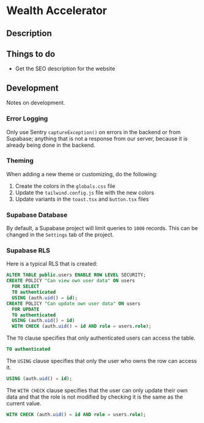 # Wealth Accelerator

## Description

## Things to do

- Get the SEO description for the website

## Development

Notes on development.

### Error Logging

Only use Sentry `captureException()` on errors in the backend or from Supabase; anything that is
not a response from our server, because it is already being done in the backend.

### Theming

When adding a new theme or customizing, do the following:

1. Create the colors in the `globals.css` file
2. Update the `tailwind.config.js` file with the new colors
3. Update variants in the `toast.tsx` and `button.tsx` files

### Supabase Database

By default, a Supabase project will limit queries to `1000` records. This can be changed in the
`Settings` tab of the project.

### Supabase RLS

Here is a typical RLS that is created:

```sql
ALTER TABLE public.users ENABLE ROW LEVEL SECURITY;
CREATE POLICY "Can view own user data" ON users
  FOR SELECT
  TO authenticated
  USING (auth.uid() = id);
CREATE POLICY "Can update own user data" ON users
  FOR UPDATE
  TO authenticated
  USING (auth.uid() = id)
  WITH CHECK (auth.uid() = id AND role = users.role);
```

The `TO` clause specifies that only authenticated users can access the table.

```sql
TO authenticated
```

The `USING` clause specifies that only the user who owns the row can access it.

```sql
USING (auth.uid() = id);
```

The `WITH CHECK` clause specifies that the user can only update their own data and that
the role is not modified by checking it is the same as the current value.

```sql
WITH CHECK (auth.uid() = id AND role = users.role);
```
